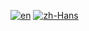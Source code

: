 [![en](https://img.shields.io/badge/Language-English-red)](https://github.com/alipay/mPaaS/blob/master/mPaaS_Demo_Code/HarmonymPaaSDemo/README.md)
[![zh-Hans](https://img.shields.io/badge/Language-%E4%B8%AD%E6%96%87-blue)](https://github.com/alipay/mPaaS/blob/master/README.zh-Hans.md)
